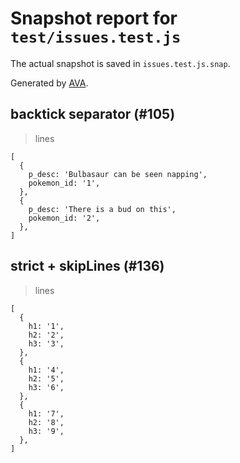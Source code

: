 # Snapshot report for `test/issues.test.js`

The actual snapshot is saved in `issues.test.js.snap`.

Generated by [AVA](https://ava.li).

## backtick separator (#105)

> lines

    [
      {
        p_desc: 'Bulbasaur can be seen napping',
        pokemon_id: '1',
      },
      {
        p_desc: 'There is a bud on this',
        pokemon_id: '2',
      },
    ]

## strict + skipLines (#136)

> lines

    [
      {
        h1: '1',
        h2: '2',
        h3: '3',
      },
      {
        h1: '4',
        h2: '5',
        h3: '6',
      },
      {
        h1: '7',
        h2: '8',
        h3: '9',
      },
    ]
